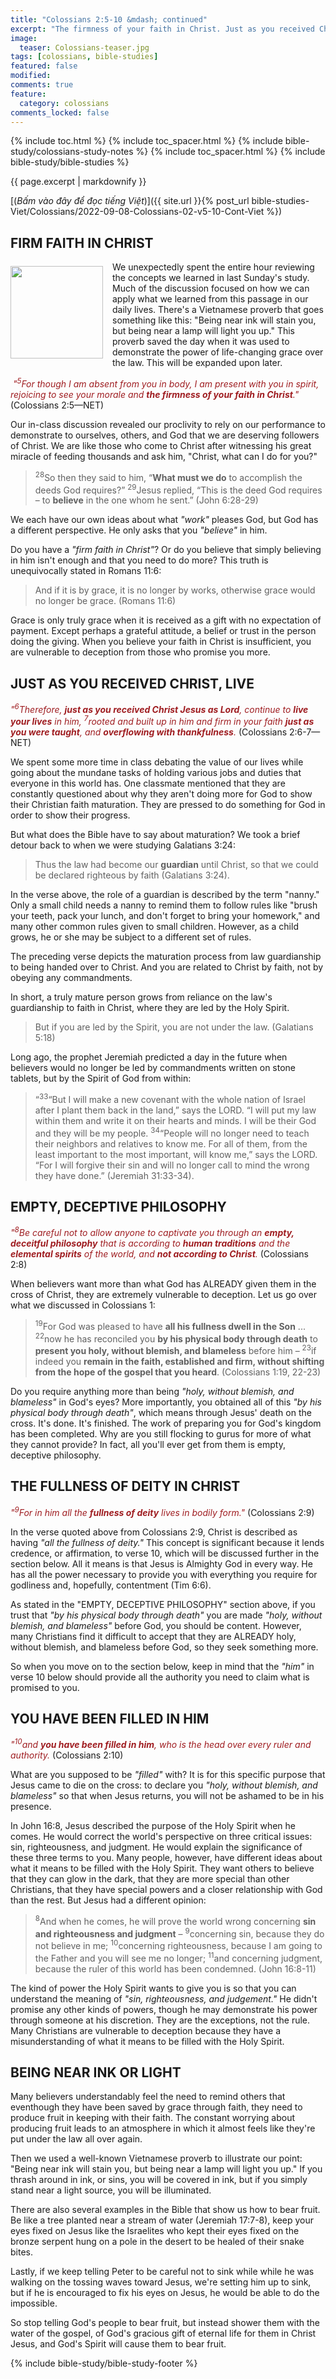 ```yaml
---
title: "Colossians 2:5-10 &mdash; continued"
excerpt: "The firmness of your faith in Christ. Just as you received Christ, live. Empty, deceiptful philosophy not according to Christ. The fullness of deity in bodily form: Christ. You have been filled in him."
image:
  teaser: Colossians-teaser.jpg
tags: [colossians, bible-studies]
featured: false
modified:
comments: true
feature:
  category: colossians
comments_locked: false
---
```


{% include toc.html %}
{% include toc_spacer.html %}
{% include bible-study/colossians-study-notes %}
{% include toc_spacer.html %}
{% include bible-study/bible-studies %}

{{ page.excerpt | markdownify }}

[(<em>Bấm vào đây để đọc tiếng Việt</em>)]({{ site.url }}{% post_url bible-studies-Viet/Colossians/2022-09-08-Colossians-02-v5-10-Cont-Viet %})

## FIRM FAITH IN CHRIST
<div>
<p>
<!-- img alt src="{{ site.url }}/assets/images/Colossians-teaser.jpg" style="border: 0px none; margin: 7px 15px 0px 0px; max-width: 100%; height: 148px; padding: 0px; float: left;" -->
<img alt src="http://vacsf.org/assets/images/Colossians-teaser.jpg" style="border: 0px none; margin: 7px 15px 0px 0px; max-width: 100%; height: 148px; padding: 0px; float: left;">
We unexpectedly spent the entire hour reviewing the concepts we learned in last Sunday's study. Much of the discussion focused on how we can apply what we learned from this passage in our daily lives. There's a Vietnamese proverb that goes something like this: "Being near ink will stain you, but being near a lamp will light you up." This proverb saved the day when it was used to demonstrate the power of life-changing grace over the law. This will be expanded upon later.</p>
</div>

​    <span style="color: rgb(159, 29, 33);"><i>"<sup>5</sup>For though I am absent from you in body, I am present with you in spirit, rejoicing to see your morale and <strong>the firmness of your faith in Christ</strong>."</i></span> (Colossians 2:5—NET)

Our in-class discussion revealed our proclivity to rely on our performance to demonstrate to ourselves, others, and God that we are deserving followers of Christ. We are like those who come to Christ after witnessing his great miracle of feeding thousands and ask him, "Christ, what can I do for you?"

> <sup>28</sup>So then they said to him, “**What must we do** to accomplish the deeds God requires?” <sup>29</sup>Jesus replied, “This is the deed God requires – to **believe** in the one whom he sent.” (John 6:28-29)

We each have our own ideas about what *"work"* pleases God, but God has a different perspective. He only asks that you *"believe"* in him.

Do you have a *"firm faith in Christ"*? Or do you believe that simply believing in him isn't enough and that you need to do more? This truth is unequivocally stated in Romans 11:6:

> And if it is by grace, it is no longer by works, otherwise grace would no longer be grace. (Romans 11:6)

Grace is only truly grace when it is received as a gift with no expectation of payment. Except perhaps a grateful attitude, a belief or trust in the person doing the giving. When you believe your faith in Christ is insufficient, you are vulnerable to deception from those who promise you more.

## JUST AS YOU RECEIVED CHRIST, LIVE

<span style="color: rgb(159, 29, 33);">
<i>"<sup>6</sup>Therefore, <strong>just as you received Christ Jesus as Lord</strong>, continue to <strong>live your lives</strong> in him, <sup>7</sup>rooted and built up in him and firm in your faith <strong>just as you were taught</strong>, and <strong>overflowing with thankfulness</strong>.</i></span> (Colossians 2:6-7—NET)

We spent some more time in class debating the value of our lives while going about the mundane tasks of holding various jobs and duties that everyone in this world has. One classmate mentioned that they are constantly questioned about why they aren't doing more for God to show their Christian faith maturation. They are pressed to do something for God in order to show their progress.

But what does the Bible have to say about maturation? We took a brief detour back to when we were studying Galatians 3:24:

> Thus the law had become our **guardian** until Christ, so that we could be declared righteous by faith (Galatians 3:24).

In the verse above, the role of a guardian is described by the term "nanny." Only a small child needs a nanny to remind them to follow rules like "brush your teeth, pack your lunch, and don't forget to bring your homework," and many other common rules given to small children. However, as a child grows, he or she may be subject to a different set of rules.

The preceding verse depicts the maturation process from law guardianship to being handed over to Christ. And you are related to Christ by faith, not by obeying any commandments.

In short, a truly mature person grows from reliance on the law's guardianship to faith in Christ, where they are led by the Holy Spirit.

> But if you are led by the Spirit, you are not under the law. (Galatians 5:18)

Long ago, the prophet Jeremiah predicted a day in the future when believers would no longer be led by commandments written on stone tablets, but by the Spirit of God from within:

> “<sup>33</sup>“But I will make a new covenant with the whole nation of Israel after I plant them back in the land,” says the LORD. “I will put my law within them and write it on their hearts and minds. I will be their God and they will be my people.  <sup>34</sup>“People will no longer need to teach their neighbors and relatives to know me. For all of them, from the least important to the most important, will know me,” says the LORD. “For I will forgive their sin and will no longer call to mind the wrong they have done.” (Jeremiah 31:33-34).

## EMPTY, DECEPTIVE PHILOSOPHY

<span style="color: rgb(159, 29, 33);">
<i>"<sup>8</sup>Be careful not to allow anyone to captivate you through an <strong>empty, deceitful philosophy</strong> that is according to <strong>human traditions</strong> and the <strong>elemental spirits</strong> of the world, and <strong>not according to Christ</strong>.</i></span> (Colossians 2:8)

When believers want more than what God has ALREADY given them in the cross of Christ, they are extremely vulnerable to deception. Let us go over what we discussed in Colossians 1:

> <sup>19</sup>For God was pleased to have **all his fullness dwell in the Son** ... <sup>22</sup>now he has reconciled you **by his physical body through death** to **present you holy, without blemish, and blameless** before him –  <sup>23</sup>if indeed you **remain in the faith, established and firm, without shifting from the hope of the gospel that you heard**. (Colossians 1:19, 22-23)

Do you require anything more than being *"holy, without blemish, and blameless"* in God's eyes? More importantly, you obtained all of this *"by his physical body through death"*, which means through Jesus' death on the cross.  It's done. It's finished. The work of preparing you for God's kingdom has been completed. Why are you still flocking to gurus for more of what they cannot provide? In fact, all you'll ever get from them is empty, deceptive philosophy.

## THE FULLNESS OF DEITY IN CHRIST

<span style="color: rgb(159, 29, 33);">
<i>"<sup>9</sup>For in him all the <strong>fullness of deity</strong> lives in bodily form."</i></span> (Colossians 2:9) 

In the verse quoted above from Colossians 2:9, Christ is described as having *"all the fullness of deity."*  This concept is significant because it lends credence, or affirmation, to verse 10, which will be discussed further in the section below. All it means is that Jesus is Almighty God in every way. He has all the power necessary to provide you with everything you require for godliness and, hopefully, contentment (Tim 6:6).

As stated in the "EMPTY, DECEPTIVE PHILOSOPHY" section above, if you trust that *"by his physical body through death"* you are made *"holy, without blemish, and blameless"* before God, you should be content. However, many Christians find it difficult to accept that they are ALREADY holy, without blemish, and blameless before God, so they seek something more.

So when you move on to the section below, keep in mind that the *"him"* in verse 10 below should provide all the authority you need to claim what is promised to you.

## YOU HAVE BEEN FILLED IN HIM

<span style="color: rgb(159, 29, 33);">
<i>"<sup>10</sup>and <strong>you have been filled in him</strong>, who is the head over every ruler and authority.</i></span> (Colossians 2:10) 

What are you supposed to be *"filled"* with? It is for this specific purpose that Jesus came to die on the cross: to declare you *"holy, without blemish, and blameless"* so that when Jesus returns, you will not be ashamed to be in his presence.

In John 16:8, Jesus described the purpose of the Holy Spirit when he comes. He would correct the world's perspective on three critical issues: sin, righteousness, and judgment. He would explain the significance of these three terms to you. Many people, however, have different ideas about what it means to be filled with the Holy Spirit. They want others to believe that they can glow in the dark, that they are more special than other Christians, that they have special powers and a closer relationship with God than the rest. But Jesus had a different opinion:

> <sup>8</sup>And when he comes, he will prove the world wrong concerning **sin and righteousness and judgment** – <sup>9</sup>concerning sin, because they do not believe in me; <sup>10</sup>concerning righteousness, because I am going to the Father and you will see me no longer; <sup>11</sup>and concerning judgment, because the ruler of this world has been condemned.  (John 16:8-11)

The kind of power the Holy Spirit wants to give you is so that you can understand the meaning of *"sin, righteousness, and judgement."* He didn't promise any other kinds of powers, though he may demonstrate his power through someone at his discretion. They are the exceptions, not the rule. Many Christians are vulnerable to deception because they have a misunderstanding of what it means to be filled with the Holy Spirit.

## BEING NEAR INK OR LIGHT

Many believers understandably feel the need to remind others that eventhough they have been saved by grace through faith, they need to produce fruit in keeping with their faith. The constant worrying about producing fruit leads to an atmosphere in which it almost feels like they're put under the law all over again.

Then we used a well-known Vietnamese proverb to illustrate our point: "Being near ink will stain you, but being near a lamp will light you up." If you thrash around in ink, or sins, you will be covered in ink, but if you simply stand near a light source, you will be illuminated.

There are also several examples in the Bible that show us how to bear fruit. Be like a tree planted near a stream of water (Jeremiah 17:7-8), keep your eyes fixed on Jesus like the Israelites who kept their eyes fixed on the bronze serpent hung on a pole in the desert to be healed of their snake bites. 

Lastly, if we keep telling Peter to be careful not to sink while while he was walking on the tossing waves toward Jesus, we're setting him up to sink, but if he is encouraged to fix his eyes on Jesus, he would be able to do the impossible.

So stop telling God's people to bear fruit, but instead shower them with the water of the gospel, of God's gracious gift of eternal life for them in Christ Jesus, and God's Spirit will cause them to bear fruit.

{% include bible-study/bible-study-footer %}

